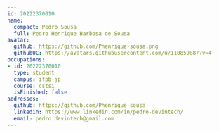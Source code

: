 ```yaml
---
id: 20222370010
name:
  compact: Pedro Sousa
  full: Pedro Henrique Barbosa de Sousa
avatar:
  github: https://github.com/Phenrique-sousa.png
  githubUC: https://avatars.githubusercontent.com/u/110859887?v=4
occupations:
- id: 20222370010
  type: student
  campus: ifpb-jp
  course: cstsi
  isFinished: false
addresses:
  github: https://github.com/Phenrique-sousa
  linkedin: https://www.linkedin.com/in/pedro-devintech/
  email: pedro.devintech@gmail.com
---
```

